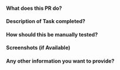 #### What does this PR do?

#### Description of Task completed?

#### How should this be manually tested?

#### Screenshots (if Available)

#### Any other information you want to provide?
